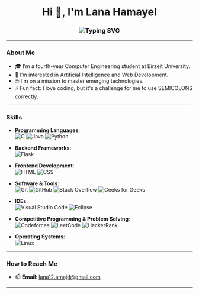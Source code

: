 <h1 align="center">Hi 👋, I'm Lana Hamayel</h1>

<h3 align="center">
  <img src="https://readme-typing-svg.herokuapp.com?font=Fira+Code&weight=500&size=24&pause=1000&color=00CED1&center=true&vCenter=true&width=435&lines=Fourth-year+Computer+Engineering+Student;AI+Enthusiast;Lifelong+Learner" alt="Typing SVG" />
</h3>

---

### About Me

- 🎓 I’m a fourth-year Computer Engineering student at Birzeit University.
- 👀 I’m interested in Artificial Intelligence and Web Development.
- 🤓 I'm on a mission to master emerging technologies.
- ⚡ Fun fact: I love coding, but it's a challenge for me to use SEMICOLONS correctly.

---

### Skills

- **Programming Languages**:  
  ![C](https://img.shields.io/badge/-C-00599C?style=flat&logo=c&logoColor=white)
  ![Java](https://img.shields.io/badge/-Java-007396?style=flat&logo=java&logoColor=white)
  ![Python](https://img.shields.io/badge/-Python-3776AB?style=flat&logo=python&logoColor=white)

- **Backend Frameworks**:  
  ![Flask](https://img.shields.io/badge/-Flask-000000?style=flat&logo=flask&logoColor=white)

- **Frontend Development**:  
  ![HTML](https://img.shields.io/badge/-HTML5-E34F26?style=flat&logo=html5&logoColor=white)
  ![CSS](https://img.shields.io/badge/-CSS3-1572B6?style=flat&logo=css3&logoColor=white)

- **Software & Tools**:  
  ![Git](https://img.shields.io/badge/-Git-F05032?style=flat&logo=git&logoColor=white)
  ![GitHub](https://img.shields.io/badge/-GitHub-181717?style=flat&logo=github&logoColor=white)
  ![Stack Overflow](https://img.shields.io/badge/-Stack%20Overflow-FE7A16?style=flat&logo=stack-overflow&logoColor=white)
  ![Geeks for Geeks](https://img.shields.io/badge/-Geeks%20for%20Geeks-2F8D46?style=flat&logo=geeksforgeeks&logoColor=white)

- **IDEs**:  
  ![Visual Studio Code](https://img.shields.io/badge/-Visual%20Studio%20Code-007ACC?style=flat&logo=visual-studio-code&logoColor=white)
  ![Eclipse](https://img.shields.io/badge/-Eclipse-2C2255?style=flat&logo=eclipse&logoColor=white)

- **Competitive Programming & Problem Solving**:  
  ![Codeforces](https://img.shields.io/badge/-Codeforces-1F8ACB?style=flat&logo=codeforces&logoColor=white)
  ![LeetCode](https://img.shields.io/badge/-LeetCode-FFA116?style=flat&logo=leetcode&logoColor=white)
  ![HackerRank](https://img.shields.io/badge/-HackerRank-2EC866?style=flat&logo=hackerrank&logoColor=white)

- **Operating Systems**:  
  ![Linux](https://img.shields.io/badge/-Linux-FCC624?style=flat&logo=linux&logoColor=black)

---

### How to Reach Me

- 📫 **Email**: lana12.amajd@gmail.com

---

